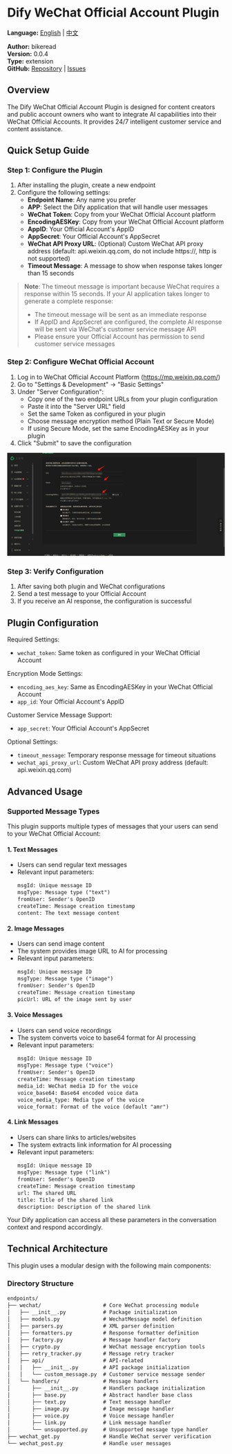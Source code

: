 # Dify WeChat Official Account Plugin

**Language:** [English](README.md) | [中文](README_zh.md)

**Author:** bikeread  
**Version:** 0.0.4  
**Type:** extension  
**GitHub:** [Repository](https://github.com/bikeread/dify_wechat_plugin) | [Issues](https://github.com/bikeread/dify_wechat_plugin/issues)

## Overview

The Dify WeChat Official Account Plugin is designed for content creators and public account owners who want to integrate AI capabilities into their WeChat Official Accounts. It provides 24/7 intelligent customer service and content assistance.

## Quick Setup Guide

### Step 1: Configure the Plugin

1. After installing the plugin, create a new endpoint
2. Configure the following settings:
   - **Endpoint Name**: Any name you prefer
   - **APP**: Select the Dify application that will handle user messages
   - **WeChat Token**: Copy from your WeChat Official Account platform
   - **EncodingAESKey**: Copy from your WeChat Official Account platform
   - **AppID**: Your Official Account's AppID
   - **AppSecret**: Your Official Account's AppSecret
   - **WeChat API Proxy URL**: (Optional) Custom WeChat API proxy address (default: api.weixin.qq.com, do not include https://, http is not supported)
   - **Timeout Message**: A message to show when response takes longer than 15 seconds

> **Note**: The timeout message is important because WeChat requires a response within 15 seconds. If your AI application takes longer to generate a complete response:
> - The timeout message will be sent as an immediate response
> - If AppID and AppSecret are configured, the complete AI response will be sent via WeChat's customer service message API
> - Please ensure your Official Account has permission to send customer service messages

### Step 2: Configure WeChat Official Account

1. Log in to WeChat Official Account Platform (https://mp.weixin.qq.com/)
2. Go to "Settings & Development" -> "Basic Settings"
3. Under "Server Configuration":
   - Copy one of the two endpoint URLs from your plugin configuration
   - Paste it into the "Server URL" field
   - Set the same Token as configured in your plugin
   - Choose message encryption method (Plain Text or Secure Mode)
   - If using Secure Mode, set the same EncodingAESKey as in your plugin
4. Click "Submit" to save the configuration

![Configuration Example](img.png)

### Step 3: Verify Configuration

1. After saving both plugin and WeChat configurations
2. Send a test message to your Official Account
3. If you receive an AI response, the configuration is successful

## Plugin Configuration

Required Settings:
- `wechat_token`: Same token as configured in your WeChat Official Account

Encryption Mode Settings:
- `encoding_aes_key`: Same as EncodingAESKey in your WeChat Official Account
- `app_id`: Your Official Account's AppID

Customer Service Message Support:
- `app_secret`: Your Official Account's AppSecret

Optional Settings:
- `timeout_message`: Temporary response message for timeout situations
- `wechat_api_proxy_url`: Custom WeChat API proxy address (default: api.weixin.qq.com)

## Advanced Usage

### Supported Message Types

This plugin supports multiple types of messages that your users can send to your WeChat Official Account:

#### 1. Text Messages
- Users can send regular text messages
- Relevant input parameters:
  ```
  msgId: Unique message ID
  msgType: Message type ("text")
  fromUser: Sender's OpenID
  createTime: Message creation timestamp
  content: The text message content
  ```

#### 2. Image Messages
- Users can send image content
- The system provides image URL to AI for processing
- Relevant input parameters:
  ```
  msgId: Unique message ID
  msgType: Message type ("image")
  fromUser: Sender's OpenID
  createTime: Message creation timestamp
  picUrl: URL of the image sent by user
  ```

#### 3. Voice Messages
- Users can send voice recordings
- The system converts voice to base64 format for AI processing
- Relevant input parameters:
  ```
  msgId: Unique message ID
  msgType: Message type ("voice")
  fromUser: Sender's OpenID
  createTime: Message creation timestamp
  media_id: WeChat media ID for the voice
  voice_base64: Base64 encoded voice data
  voice_media_type: Media type of the voice
  voice_format: Format of the voice (default "amr")
  ```

#### 4. Link Messages
- Users can share links to articles/websites
- The system extracts link information for AI processing
- Relevant input parameters:
  ```
  msgId: Unique message ID
  msgType: Message type ("link")
  fromUser: Sender's OpenID
  createTime: Message creation timestamp
  url: The shared URL
  title: Title of the shared link
  description: Description of the shared link
  ```

Your Dify application can access all these parameters in the conversation context and respond accordingly.

## Technical Architecture

This plugin uses a modular design with the following main components:

### Directory Structure
```
endpoints/
├── wechat/                    # Core WeChat processing module
│   ├── __init__.py            # Package initialization
│   ├── models.py              # WechatMessage model definition
│   ├── parsers.py             # XML parser definition
│   ├── formatters.py          # Response formatter definition
│   ├── factory.py             # Message handler factory
│   ├── crypto.py              # WeChat message encryption tools
│   ├── retry_tracker.py       # Message retry tracker
│   ├── api/                   # API-related
│   │   ├── __init__.py        # API package initialization
│   │   └── custom_message.py  # Customer service message sender
│   └── handlers/              # Message handlers
│       ├── __init__.py        # Handlers package initialization
│       ├── base.py            # Abstract handler base class
│       ├── text.py            # Text message handler
│       ├── image.py           # Image message handler
│       ├── voice.py           # Voice message handler
│       ├── link.py            # Link message handler
│       └── unsupported.py     # Unsupported message type handler
├── wechat_get.py              # Handle WeChat server verification
└── wechat_post.py             # Handle user messages
```

